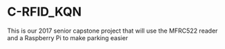 # C-RFID_KQN
This is our 2017 senior capstone project that will use the MFRC522 reader and a Raspberry Pi to make parking easier
